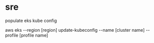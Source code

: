 # sre

populate eks kube config

aws eks --region [region] update-kubeconfig --name [cluster name] --profile [profile name]